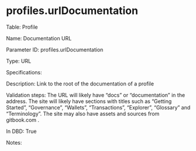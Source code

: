 # profiles.urlDocumentation

Table: Profile

Name: Documentation URL

Parameter ID: profiles.urlDocumentation

Type: URL

Specifications: 

Description: Link to the root of the documentation of a profile

Validation steps: The URL will likely have “docs” or “documentation” in the address. The site will likely have sections with titles such as “Getting Started”, “Governance”, “Wallets”, “Transactions”, “Explorer”, “Glossary” and “Terminology”. The site may also have assets and sources from gitbook.com . 

In DBD: True

Notes: 

